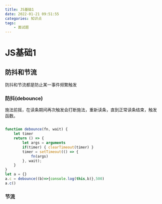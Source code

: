 ```yaml
---
title: JS基础1
date: 2022-01-21 09:51:55
categories: 知识点
tags: 
    - 面试题
---
```


# JS基础1

## 防抖和节流

防抖和节流都是防止某一事件频繁触发

### 防抖(debounce)

施法前摇，在读条期间再次触发会打断施法，重新读条，直到正常读条结束，触发函数。

```js

function debounce(fn, wait) {
    let timer
    return () => {
        let args = arguments
        if(timer) { clearTimeout(timer) }
        timer = setTimeout(() => {
            fn(args)
        }, wait);
    }
}
let a = {}
a.c = debounce((b)=>{console.log(this,b)},500)
a.c()

```

### 节流